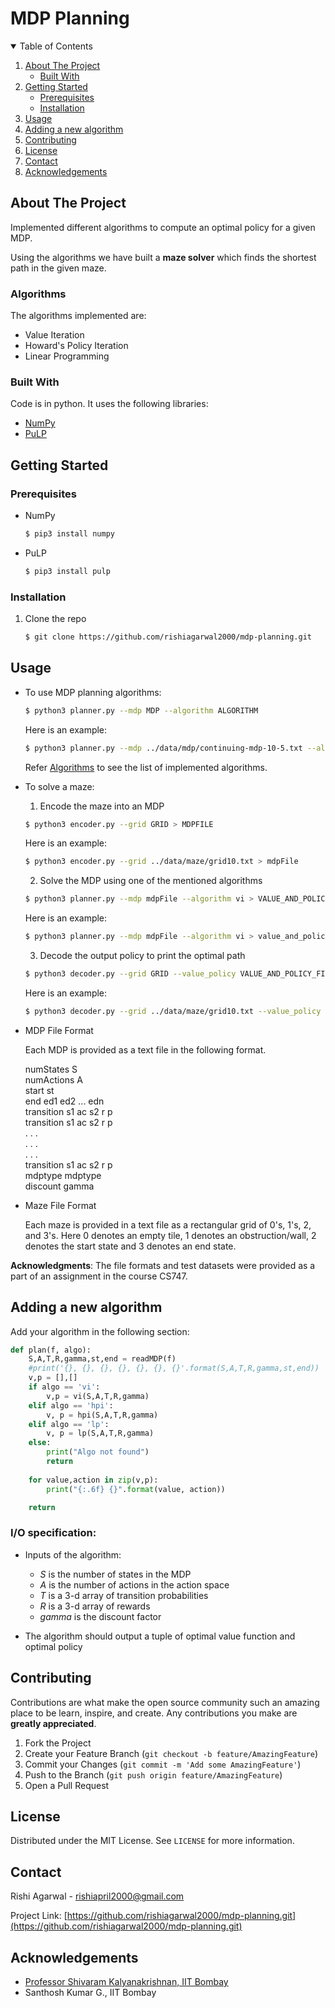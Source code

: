 <!-- Header -->
# MDP Planning

<!-- TABLE OF CONTENTS -->
<details open="open">
  <summary>Table of Contents</summary>
  <ol>
    <li>
      <a href="#about-the-project">About The Project</a>
      <ul>
        <li><a href="#built-with">Built With</a></li>
      </ul>
    </li>
    <li>
      <a href="#getting-started">Getting Started</a>
      <ul>
        <li><a href="#prerequisites">Prerequisites</a></li>
        <li><a href="#installation">Installation</a></li>
      </ul>
    </li>
    <li><a href="#usage">Usage</a></li>
    <li><a href="#adding-a-new-algorithm">Adding a new algorithm</a></li>
    <li><a href="#contributing">Contributing</a></li>
    <li><a href="#license">License</a></li>
    <li><a href="#contact">Contact</a></li>
    <li><a href="#acknowledgements">Acknowledgements</a></li>
  </ol>
</details>



<!-- ABOUT THE PROJECT -->
## About The Project

Implemented different algorithms to compute an optimal policy for a given MDP.

Using the algorithms we have built a **maze solver** which finds the shortest path in the given maze.

### Algorithms
The algorithms implemented are:
* Value Iteration
* Howard's Policy Iteration
* Linear Programming

### Built With

Code is in python. It uses the following libraries:
* [NumPy](https://numpy.org/)
* [PuLP](https://pypi.org/project/PuLP/)

<!-- GETTING STARTED -->
## Getting Started

### Prerequisites

* NumPy

  ```sh
  $ pip3 install numpy
  ```
* PuLP

  ```sh
  $ pip3 install pulp
  ```

### Installation

1. Clone the repo
   
   ```sh
   $ git clone https://github.com/rishiagarwal2000/mdp-planning.git 
   ```

<!-- USAGE EXAMPLES -->
## Usage

* To use MDP planning algorithms:
    ```sh
    $ python3 planner.py --mdp MDP --algorithm ALGORITHM 
    ```
    Here is an example:
    ```sh
    $ python3 planner.py --mdp ../data/mdp/continuing-mdp-10-5.txt --algorithm vi
    ```
    Refer [Algorithms](#algorithms) to see the list of implemented algorithms.

* To solve a maze:
    1. Encode the maze into an MDP
    
    ```sh
    $ python3 encoder.py --grid GRID > MDPFILE
    ```
    Here is an example:
    ```sh
    $ python3 encoder.py --grid ../data/maze/grid10.txt > mdpFile
    ```
    2. Solve the MDP using one of the mentioned algorithms

    ```sh
    $ python3 planner.py --mdp mdpFile --algorithm vi > VALUE_AND_POLICY_FILE
    ```
    Here is an example:
    ```sh
    $ python3 planner.py --mdp mdpFile --algorithm vi > value_and_policy_file
    ```
    3. Decode the output policy to print the optimal path

    ```sh
    $ python3 decoder.py --grid GRID --value_policy VALUE_AND_POLICY_FILE
    ```
    Here is an example:
    ```sh
    $ python3 decoder.py --grid ../data/maze/grid10.txt --value_policy value_and_policy_file
    ```
* MDP File Format

    Each MDP is provided as a text file in the following format.


    numStates S <br>
    numActions A <br>
    start st <br>
    end ed1 ed2 ... edn <br>
    transition s1 ac s2 r p <br>
    transition s1 ac s2 r p <br>
    . . . <br>
    . . . <br>
    . . . <br>
    transition s1 ac s2 r p <br>
    mdptype mdptype <br>
    discount gamma <br>

* Maze File Format

    Each maze is provided in a text file as a rectangular grid of 0's, 1's, 2, and 3's. Here 0 denotes an empty tile, 1 denotes an obstruction/wall, 2 denotes the start state and 3 denotes an end state.

**Acknowledgments**: The file formats and test datasets were provided as a part of an assignment in the course CS747.

<!-- Adding a new algorithm -->
## Adding a new algorithm
Add your algorithm in the following section:
```python
def plan(f, algo):
	S,A,T,R,gamma,st,end = readMDP(f)
	#print('{}, {}, {}, {}, {}, {}, {}'.format(S,A,T,R,gamma,st,end))
	v,p = [],[]
	if algo == 'vi':
		v,p = vi(S,A,T,R,gamma)
	elif algo == 'hpi':
		v, p = hpi(S,A,T,R,gamma)
	elif algo == 'lp':
		v, p = lp(S,A,T,R,gamma)	
	else:
		print("Algo not found")
		return
	
	for value,action in zip(v,p):
		print("{:.6f} {}".format(value, action))

	return
```
### I/O specification:

* Inputs of the algorithm:
    * _S_ is the number of states in the MDP
    * _A_ is the number of actions in the action space
    * _T_ is a 3-d array of transition probabilities
    * _R_ is a 3-d array of rewards
    * _gamma_ is the discount factor

* The algorithm should output a tuple of optimal value function and optimal policy


<!-- CONTRIBUTING -->
## Contributing

Contributions are what make the open source community such an amazing place to be learn, inspire, and create. Any contributions you make are **greatly appreciated**.

1. Fork the Project
2. Create your Feature Branch (`git checkout -b feature/AmazingFeature`)
3. Commit your Changes (`git commit -m 'Add some AmazingFeature'`)
4. Push to the Branch (`git push origin feature/AmazingFeature`)
5. Open a Pull Request



<!-- LICENSE -->
## License

Distributed under the MIT License. See `LICENSE` for more information.



<!-- CONTACT -->
## Contact

Rishi Agarwal - rishiapril2000@gmail.com

Project Link: [https://github.com/rishiagarwal2000/mdp-planning.git](https://github.com/rishiagarwal2000/mdp-planning.git)



<!-- ACKNOWLEDGEMENTS -->
## Acknowledgements
* [Professor Shivaram Kalyanakrishnan, IIT Bombay](https://www.cse.iitb.ac.in/~shivaram/)
* Santhosh Kumar G., IIT Bombay